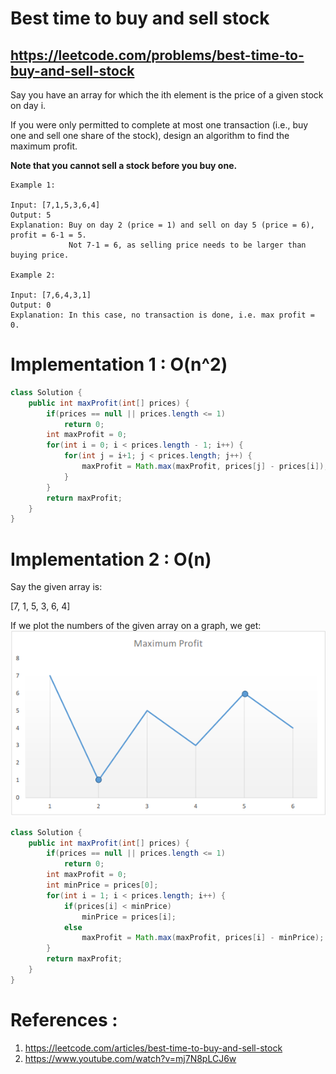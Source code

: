 # Best time to buy and sell stock
## https://leetcode.com/problems/best-time-to-buy-and-sell-stock

Say you have an array for which the ith element is the price of a given stock on day i.

If you were only permitted to complete at most one transaction (i.e., buy one and sell one share of the stock), design an algorithm to find the maximum profit.

**Note that you cannot sell a stock before you buy one.**
```
Example 1:

Input: [7,1,5,3,6,4]
Output: 5
Explanation: Buy on day 2 (price = 1) and sell on day 5 (price = 6), profit = 6-1 = 5.
             Not 7-1 = 6, as selling price needs to be larger than buying price.

Example 2:

Input: [7,6,4,3,1]
Output: 0
Explanation: In this case, no transaction is done, i.e. max profit = 0.
```

# Implementation 1 : O(n^2)
```java
class Solution {
    public int maxProfit(int[] prices) {
        if(prices == null || prices.length <= 1)
            return 0;
        int maxProfit = 0;
        for(int i = 0; i < prices.length - 1; i++) {
            for(int j = i+1; j < prices.length; j++) {
                maxProfit = Math.max(maxProfit, prices[j] - prices[i]);
            }
        }
        return maxProfit;
    }
}
```

# Implementation 2 : O(n)

Say the given array is:

[7, 1, 5, 3, 6, 4]

If we plot the numbers of the given array on a graph, we get:
![Best time to buy and sell stock](best-time-to-buy-and-sell-stock.png?raw=true "Best time to buy and sell stock")

```java
class Solution {
    public int maxProfit(int[] prices) {
        if(prices == null || prices.length <= 1)
            return 0;
        int maxProfit = 0;
        int minPrice = prices[0];
        for(int i = 1; i < prices.length; i++) {
            if(prices[i] < minPrice)
                minPrice = prices[i];
            else
                maxProfit = Math.max(maxProfit, prices[i] - minPrice);
        }
        return maxProfit;
    }
}
```

# References :
1. https://leetcode.com/articles/best-time-to-buy-and-sell-stock
2. https://www.youtube.com/watch?v=mj7N8pLCJ6w
